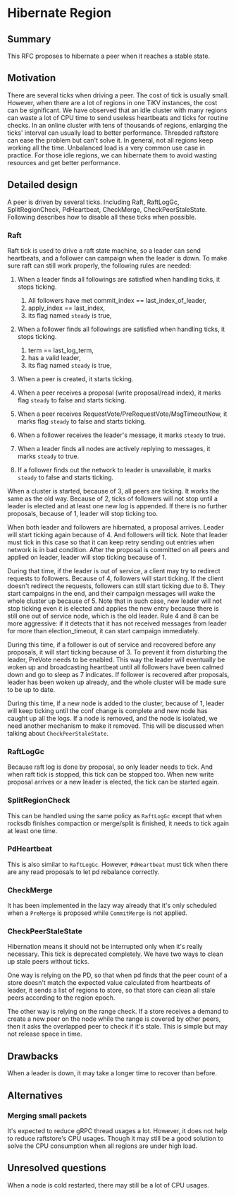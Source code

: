 # Hibernate Region

## Summary

This RFC proposes to hibernate a peer when it reaches a stable state.

## Motivation

There are several ticks when driving a peer. The cost of tick is usually
small. However, when there are a lot of regions in one TiKV instances, the
cost can be significant. We have observed that an idle cluster with many
regions can waste a lot of CPU time to send useless heartbeats and ticks for
routine checks. In an online cluster with tens of thousands of regions,
enlarging the ticks' interval can usually lead to better performance. Threaded
raftstore can ease the problem but can't solve it. In general, not all regions
keep working all the time. Unbalanced load is a very common use case in
practice. For those idle regions, we can hibernate them to avoid wasting
resources and get better performance.

## Detailed design

A peer is driven by several ticks. Including Raft, RaftLogGc,
SplitRegionCheck, PdHeartbeat, CheckMerge, CheckPeerStaleState.
Following describes how to disable all these ticks when possible.

### Raft

Raft tick is used to drive a raft state machine, so a leader can send
heartbeats, and a follower can campaign when the leader is down. To make sure
raft can still work properly, the following rules are needed:

1. When a leader finds all followings are satisfied when handling ticks,
   it stops ticking.

    1) All followers have met commit_index == last_index_of_leader,
    2) apply_index == last_index,
    3) its flag named `steady` is true,

2. When a follower finds all followings are satisfied when handling ticks,
   it stops ticking.

    1) term == last_log_term,
    2) has a valid leader,
    3) its flag named `steady` is true,

3. When a peer is created, it starts ticking.

4. When a peer receives a proposal (write proposal/read index), it marks flag
   `steady` to false and starts ticking.

5. When a peer receives RequestVote/PreRequestVote/MsgTimeoutNow, it marks
   flag `steady` to false and starts ticking.

6. When a follower receives the leader's message, it marks `steady` to true.

7. When a leader finds all nodes are actively replying to messages, it marks
   `steady` to true.

8. If a follower finds out the network to leader is unavailable, it marks `steady`
   to false and starts ticking.

When a cluster is started, because of 3, all peers are ticking. It works
the same as the old way. Because of 2, ticks of followers will not stop until a
leader is elected and at least one new log is appended. If there is no further
proposals, because of 1, leader will stop ticking too.

When both leader and followers are hibernated, a proposal arrives. Leader will
start ticking again because of 4. And followers will tick. Note that leader
must tick in this case so that it can keep retry sending out entries when
network is in bad condition. After the proposal is committed on all peers
and applied on leader, leader will stop ticking because of 1.

During that time, if the leader is out of service, a client may try to redirect
requests to followers. Because of 4, followers will start ticking. If the client
doesn't redirect the requests, followers can still start ticking due to 8.
They start campaigns in the end, and their campaign messages will wake the
whole cluster up because of 5. Note that in such case, new leader will not
stop ticking even it is elected and applies the new entry because there is
still one out of service node, which is the old leader. Rule 4 and 8 can be
more aggressive: if it detects that it has not received messages from
leader for more than election_timeout, it can start campaign immediately.

During this time, if a follower is out of service and recovered before any
proposals, it will start ticking because of 3. To prevent it from disturbing
the leader, PreVote needs to be enabled. This way the leader will eventually be woken
up and broadcasting heartbeat until all followers have been calmed down and go
to sleep as 7 indicates. If follower is recovered after proposals, leader has
been woken up already, and the whole cluster will be made sure to be up to
date.

During this time, if a new node is added to the cluster, because of 1, leader
will keep ticking until the conf change is complete and new node has caught up
all the logs. If a node is removed, and the node is isolated, we need another
mechanism to make it removed. This will be discussed when talking about
`CheckPeerStaleState`.

### RaftLogGc

Because raft log is done by proposal, so only leader needs to tick. And when
raft tick is stopped, this tick can be stopped too. When new write proposal
arrives or a new leader is elected, the tick can be started again.

### SplitRegionCheck

This can be handled using the same policy as `RaftLogGc` except that when
rocksdb finishes compaction or merge/split is finished, it needs to tick again
at least one time.

### PdHeartbeat

This is also similar to `RaftLogGc`. However, `PdHeartbeat` must tick when
there are any read proposals to let pd rebalance correctly.

### CheckMerge

It has been implemented in the lazy way already that it's only scheduled when
a `PreMerge` is proposed while `CommitMerge` is not applied.

### CheckPeerStaleState

Hibernation means it should not be interrupted only when it's really
necessary. This tick is deprecated completely. We have two ways to clean up
stale peers without ticks.

One way is relying on the PD, so that when pd finds that the peer count of a
store doesn't match the expected value calculated from heartbeats of leader,
it sends a list of regions to store, so that store can clean all stale peers
according to the region epoch.

The other way is relying on the range check. If a store receives a demand to
create a new peer on the node while the range is covered by other peers, then
it asks the overlapped peer to check if it's stale. This is simple but may not
release space in time.

## Drawbacks

When a leader is down, it may take a longer time to recover than before.

## Alternatives

### Merging small packets

It's expected to reduce gRPC thread usages a lot. However, it does not help to
reduce raftstore's CPU usages. Though it may still be a good solution to solve
the CPU consumption when all regions are under high load.

## Unresolved questions

When a node is cold restarted, there may still be a lot of CPU usages.
